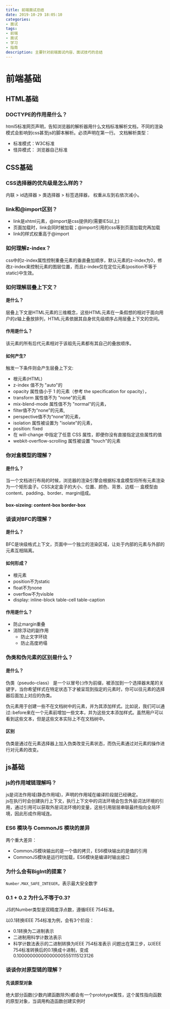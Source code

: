 ```yaml
---
title: 前端面试总结
date: 2019-10-29 18:05:10
categories:
- 面试
tags:
- 前端
- 面试
- 学习
- 指南
description: 主要针对前端面试内容、面试技巧的总结
---
```

# 前端基础
## HTML基础
### DOCTYPE的作用是什么？
html5标准网页声明，告知浏览器的解析器用什么文档标准解析文档，不同的渲染模式会影响到css甚至js的脚本解析。必须声明在第一行。
文档解析类型：
- 标准模式：W3C标准
- 怪异模式： 浏览器自己标准


## CSS基础
### CSS选择器的优先级是怎么样的？
内联 > id选择器 > 类选择器 > 标签选择器， 权重从左到右依次减小。

### link和@import区别？
- link是xhtml元素，@import是css提供的(需要IE5以上)
- 页面加载时，link会同时被加载；@import引用的css等到页面加载完再加载
- link的样式权重高于@import

### 如何理解z-index？
css中的z-index属性控制重叠元素的垂直叠加顺序，默认元素的z-index为0，修改z-index来控制元素的图层位置，而且z-index仅在定位元素(position不等于static)中生效。

### 如何理解层叠上下文？
#### 是什么？
层叠上下文是HTML元素的三维概念，这些HTML元素在一条假想的相对于面向用户的z轴上叠放排列，HTML元素依据其自身优先级顺序占用层叠上下文的空间。
#### 作用是什么？
该元素的所有后代元素相对于该祖先元素都有其自己的叠放顺序。
#### 如何产生?
触发一下条件则会产生层叠上下文:
- 根元素(HTML)
- z-index 值不为 "auto"的
- opacity 属性值小于 1 的元素（参考 the specification for opacity），
- transform 属性值不为 "none"的元素
- mix-blend-mode 属性值不为 "normal"的元素，
- filter值不为“none”的元素,
- perspective值不为“none”的元素，
- isolation 属性被设置为 "isolate"的元素，
- position: fixed
- 在 will-change 中指定了任意 CSS 属性，即便你没有直接指定这些属性的值
- webkit-overflow-scrolling 属性被设置 "touch"的元素

### 你对盒模型的理解？
#### 是什么？
当一个文档进行布局的时候，浏览器的渲染引擎会根据标准盒模型将所有元素渲染为一个矩形盒子。CSS决定盒子的大小、位置、颜色、背景、边框····
盒模型由content、padding、border、margin组成。  
#### box-sizeing: content-box border-box

### 谈谈对BFC的理解？
#### 是什么？
BFC是块级格式上下文，页面中一个独立的渲染区域，让处于内部的元素与外部的元素互相隔离。
#### 如何形成？
- 根元素
- position不为static
- float不为none
- overflow不为visible
- display: inline-block table-cell table-caption
#### 作用是什么？
- 防止margin重叠
- 消除浮动的副作用
    - 防止文字环绕
    - 防止高度坍塌


### 伪类和伪元素的区别是什么？
#### 是什么？
伪类（pseudo-class） 是一个以冒号(:)作为前缀，被添加到一个选择器末尾的关键字，当你希望样式在特定状态下才被呈现到指定的元素时，你可以往元素的选择器后面加上对应的伪类。

伪元素用于创建一些不在文档树中的元素，并为其添加样式。比如说，我们可以通过::before来在一个元素前增加一些文本，并为这些文本添加样式。虽然用户可以看到这些文本，但是这些文本实际上不在文档树中。

#### 区别
伪类是通过在元素选择器上加入伪类改变元素状态，而伪元素通过对元素的操作进行对元素的改变。    

## js基础

### js的作用域链理解吗？
js是词法作用域(静态作用域)，声明的作用域在编译阶段就已经确定。      
js在执行时会创建执行上下文，执行上下文中的词法环境会包含外层词法环境的引用，通过引用可以获取外层词法环境的变量，这些引用层层串联最终指向全局环境，因此形成作用域连。

### ES6 模块与 CommonJS 模块的差异
两个重大差异： 
- CommonJS模块输出的是一个值的拷贝，ES6模块输出的是值的引用
- CommonJS模块是运行时加载，ES6模块是编译时输出接口

### 为什么会有BigInt的提案？
`Number.MAX_SAFE_INTEGER`，表示最大安全数字

### 0.1 + 0.2 为什么不等于0.3?
JS的Number类型是双精度浮点数，遵循IEEE 754标准。    

以0.1转换IEEE 754标准为例，会有3个阶段：
- 0.1转换为二进制表示
- 二进制用科学计数法表示
- 科学计数法表示的二进制转换为IEEE 754标准表示
问题出在第三步，以IEEE 754标准转换后的0.1换成十进制，变成0.100000000000000005551115123126

### 谈谈你对原型链的理解？
#### 先谈原型对象
绝大部分函数(少数内建函数除外)都会有一个prototype属性，这个属性指向函数的原型对象，当调用构造函数创建实例时